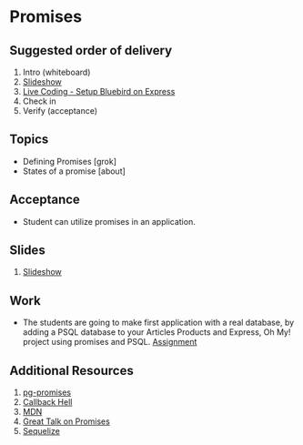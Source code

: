 # Promises

## Suggested order of delivery

1. Intro (whiteboard)
1. [Slideshow](https://github.com/devleague/slides-promises)
1. [Live Coding - Setup Bluebird on Express](https://gist.github.com/JoeKarlsson1/fb92086324e5de6cd93e)
1. Check in
1. Verify (acceptance)

## Topics

- Defining Promises [grok]
- States of a promise [about]

## Acceptance

- Student can utilize promises in an application.

## Slides

1. [Slideshow](https://github.com/DevLeague/slides-Intro-to-OOP/)

## Work

- The students are going to make first application with a real database, by adding a PSQL database to your Articles Products and Express, Oh My! project using promises and PSQL. [Assignment](https://gist.github.com/JoeKarlsson1/495e9f002737e1693ddf)

## Additional Resources

1. [pg-promises](https://www.npmjs.com/package/pg-promise)
1. [Callback Hell](http://callbackhell.com/)
1. [MDN](https://developer.mozilla.org/en-US/docs/Web/JavaScript/Reference/Global_Objects/Promise)
1. [Great Talk on Promises](https://www.youtube.com/watch?v=qbKWsbJ76-s)
1. [Sequelize](http://docs.sequelizejs.com/en/latest/)